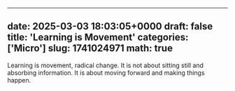 
---
date: 2025-03-03 18:03:05+0000
draft: false
title: 'Learning is Movement'
categories: ['Micro']
slug: 1741024971
math: true
---

Learning is movement, radical change. It is not about sitting still and absorbing information. It is about moving forward and making things happen.

